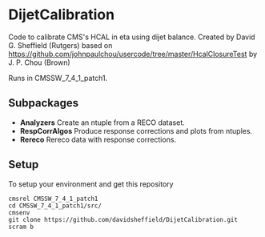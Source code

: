 DijetCalibration
================

Code to calibrate CMS's HCAL in eta using dijet balance. Created by David G. Sheffield (Rutgers) based on https://github.com/johnpaulchou/usercode/tree/master/HcalClosureTest by J. P. Chou (Brown)

Runs in CMSSW_7_4_1_patch1.

Subpackages
-----------

* **Analyzers** Create an ntuple from a RECO dataset.
* **RespCorrAlgos** Produce response corrections and plots from ntuples.
* **Rereco** Rereco data with response corrections.

Setup
-----

To setup your environment and get this repository

```
cmsrel CMSSW_7_4_1_patch1
cd CMSSW_7_4_1_patch1/src/
cmsenv
git clone https://github.com/davidsheffield/DijetCalibration.git
scram b
```
